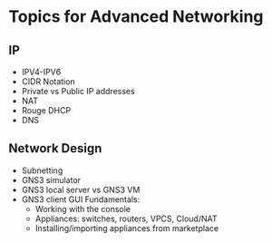 # Topics for Advanced Networking

## IP
* IPV4-IPV6
* CIDR Notation
* Private vs Public IP addresses
* NAT
* Rouge DHCP
* DNS

## Network Design
* Subnetting
* GNS3 simulator
* GNS3 local server vs GNS3 VM
* GNS3 client GUI Fundamentals:
    * Working with the console
    * Appliances: switches, routers, VPCS, Cloud/NAT
    * Installing/importing appliances from marketplace